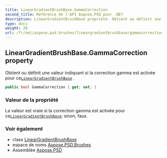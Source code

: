 ```yaml
---
title: LinearGradientBrushBase.GammaCorrection
second_title: Référence de l'API Aspose.PSD pour .NET
description: LinearGradientBrushBase propriété. Obtient ou définit une valeur indiquant si la correction gamma est activée pour ceLinearGradientBrushBase .
type: docs
weight: 20
url: /fr/net/aspose.psd.brushes/lineargradientbrushbase/gammacorrection/
---
```

## LinearGradientBrushBase.GammaCorrection property

Obtient ou définit une valeur indiquant si la correction gamma est activée pour ce[`LinearGradientBrushBase`](../) .

```csharp
public bool GammaCorrection { get; set; }
```

### Valeur de la propriété

La valeur est vraie si la correction gamma est activée pour ce[`LinearGradientBrushBase`](../); sinon, faux.

### Voir également

* class [LinearGradientBrushBase](../)
* espace de noms [Aspose.PSD.Brushes](../../lineargradientbrushbase/)
* Assemblée [Aspose.PSD](../../../)


